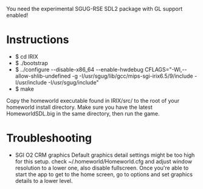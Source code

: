 
You need the experimental SGUG-RSE SDL2 package with GL support enabled!

# Instructions

- $ cd IRIX
- $ ./bootstrap
- $ ../configure --disable-x86_64 --enable-hwdebug CFLAGS="-Wl,--allow-shlib-undefined -g -I/usr/sgug/lib/gcc/mips-sgi-irix6.5/9/include -I/usr/include -I/usr/sgug/include"
- $ make

Copy the homeworld executable found in IRIX/src/ to the root of your homeworld install directory.
Make sure you have the latest HomeworldSDL.big in the same directory, then run the game.


# Troubleshooting

- SGI O2 CRM graphics
Default graphics detail settings might be too high for this setup.
check ~/.homeworld/Homeworld.cfg and adjust window resolution to a lower one, also disable fullscreen. Once you're able to start the app to get to the home screen, go to options and set graphics details to a lower level. 